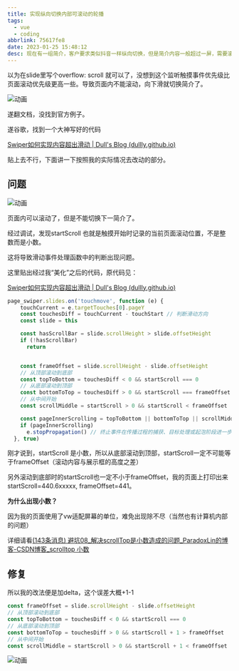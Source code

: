 ```yaml
---
title: 实现纵向切换内部可滚动的轮播
tags:
  - vue
  - coding
abbrlink: 75617fe8
date: 2023-01-25 15:48:12
desc: 现在有一组简介，客户要求类似抖音一样纵向切换，但是简介内容一般超过一屏，需要滚动完一屏后才能切换到下一简介。
---
```






以为在slide里写个overflow: scroll 就可以了，没想到这个监听触摸事件优先级比页面滚动优先级更高一些。导致页面内不能滚动，向下滑就切换简介了。

![动画](实现纵向切换内部可滚动的轮播/动画.gif)

遂翻文档，没找到官方例子。

遂谷歌，找到一个大神写好的代码

[Swiper如何实现内容超出滑动 | Dull's Blog (dullly.github.io)](https://dullly.github.io/2017/09/07/swiper_flow/)

贴上去不行，下面讲一下按照我的实际情况去改动的部分。

## 问题



![动画](实现纵向切换内部可滚动的轮播/动画-1674633797188.gif)

页面内可以滚动了，但是不能切换下一简介了。

经过调试，发现startScroll 也就是触摸开始时记录的当前页面滚动位置，不是整数而是小数。

这将导致滑动事件处理函数中的判断出现问题。

这里贴出经过我“美化”之后的代码，原代码见：

[Swiper如何实现内容超出滑动 | Dull's Blog (dullly.github.io)](https://dullly.github.io/2017/09/07/swiper_flow/)

```javascript
page_swiper.slides.on('touchmove', function (e) {
    touchCurrent = e.targetTouches[0].pageY
    const touchesDiff = touchCurrent - touchStart // 判断滑动方向
    const slide = this

    const hasScrollBar = slide.scrollHeight > slide.offsetHeight
    if (!hasScrollBar)
      return


    const frameOffset = slide.scrollHeight - slide.offsetHeight
    // 从顶部滚动到底部
    const topToBottom = touchesDiff < 0 && startScroll === 0
    // 从底部滚动到顶部
    const bottomToTop = touchesDiff > 0 && startScroll === frameOffset
    // 从中间开始
    const scrollMiddle = startScroll > 0 && startScroll < frameOffset

    const pageInnerScrolling = topToBottom || bottomToTop || scrollMiddle
    if (pageInnerScrolling)
      e.stopPropagation() // 终止事件在传播过程的捕获、目标处理或起泡阶段进一步传播。
  }, true)
```

刚才说到，startScroll 是小数，所以从底部滚动到顶部，startScroll一定不可能等于frameOffset（滚动内容与展示框的高度之差）

另外滚动到底部时的startScroll也一定不小于frameOffset，我的页面上打印出来startScroll=440.6xxxxx, frameOffset=441。

**为什么出现小数？**

因为我的页面使用了vw适配屏幕的单位，难免出现除不尽（当然也有计算机内部的问题）

详细请看[(143条消息) 避坑08_解决scrollTop是小数造成的问题_ParadoxLin的博客-CSDN博客_scrolltop 小数](https://blog.csdn.net/linxwx/article/details/118254622)

## 修复

所以我的改法便是加delta，这个误差大概+1-1

```javascript
const frameOffset = slide.scrollHeight - slide.offsetHeight
// 从顶部滚动到底部
const topToBottom = touchesDiff < 0 && startScroll === 0
// 从底部滚动到顶部
const bottomToTop = touchesDiff > 0 && startScroll + 1 > frameOffset
// 从中间开始
const scrollMiddle = startScroll > 0 && startScroll + 1 < frameOffset
```

![动画](实现纵向切换内部可滚动的轮播/动画-1674638913017.gif)
